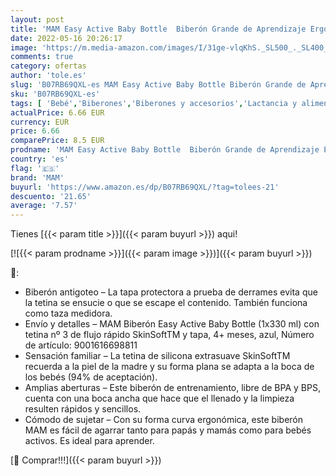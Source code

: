 ```yaml
---
layout: post
title: 'MAM Easy Active Baby Bottle  Biberón Grande de Aprendizaje Ergonómico Fácil de Agarrar  Tetina nº 3 de Silicona y Tapa Antigoteo  4+ meses  Azul  330 ml'
date: 2022-05-16 20:26:17
image: 'https://m.media-amazon.com/images/I/31ge-vlqKhS._SL500_._SL400_.jpg'
comments: true
category: ofertas
author: 'tole.es'
slug: 'B07RB69QXL-es MAM Easy Active Baby Bottle Biberón Grande de Aprendizaje...'
sku: 'B07RB69QXL-es'
tags: [ 'Bebé','Biberones','Biberones y accesorios','Lactancia y alimentación','biberón','mam','🇪🇸', ]
actualPrice: 6.66 EUR
currency: EUR
price: 6.66
comparePrice: 8.5 EUR
prodname: 'MAM Easy Active Baby Bottle  Biberón Grande de Aprendizaje Ergonómico Fácil de Agarrar  Tetina nº 3 de Silicona y Tapa Antigoteo  4+ meses  Azul  330 ml'
country: 'es'
flag: '🇪🇸'
brand: 'MAM'
buyurl: 'https://www.amazon.es/dp/B07RB69QXL/?tag=tolees-21'
descuento: '21.65'
average: '7.57'
---
```


Tienes [{{< param title >}}]({{< param buyurl >}}) aqui!

[![{{< param prodname >}}]({{< param image >}})]({{< param buyurl >}})

🔎:

- Biberón antigoteo – La tapa protectora a prueba de derrames evita que la tetina se ensucie o que se escape el contenido. También funciona como taza medidora.
- Envío y detalles – MAM Biberón Easy Active Baby Bottle (1x330 ml) con tetina nº 3 de flujo rápido SkinSoftTM y tapa, 4+ meses, azul, Número de artículo: 9001616698811
- Sensación familiar – La tetina de silicona extrasuave SkinSoftTM recuerda a la piel de la madre y su forma plana se adapta a la boca de los bebés (94% de aceptación).
- Amplias aberturas – Este biberón de entrenamiento, libre de BPA y BPS, cuenta con una boca ancha que hace que el llenado y la limpieza resulten rápidos y sencillos.
- Cómodo de sujetar – Con su forma curva ergonómica, este biberón MAM es fácil de agarrar tanto para papás y mamás como para bebés activos. Es ideal para aprender.

[🛒 Comprar!!!]({{< param buyurl >}})
